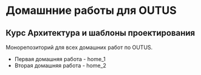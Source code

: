 # Домашнние работы для OUTUS

## Курс Архитектура и шаблоны проектирования

Монорепозиторий для всех домашних работ по OUTUS.

- Первая домашняя работа - home_1
- Вторая домашняя работа - home_2
